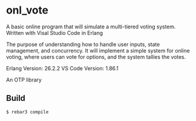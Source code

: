 onl_vote
=====
A basic online program that will simulate a multi-tiered voting system. Written with Visal Studio Code in Erlang

The purpose of understanding how to handle user inputs, state management, and concurrency. It will implement a simple system for online voting, where users can vote for options, and the system tallies the votes.

Erlang Version: 26.2.2
VS Code Version: 1.86.1

An OTP library

Build
-----

    $ rebar3 compile
